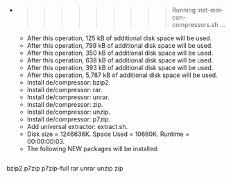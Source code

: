 * >>>>>>>>> Running inst-min-con-compressors.sh ...
  * After this operation, 125 kB of additional disk space will be used.
  * After this operation, 799 kB of additional disk space will be used.
  * After this operation, 350 kB of additional disk space will be used.
  * After this operation, 638 kB of additional disk space will be used.
  * After this operation, 393 kB of additional disk space will be used.
  * After this operation, 5,787 kB of additional disk space will be used.
  * Install de/compressor: bzip2.
  * Install de/compressor: rar.
  * Install de/compressor: unrar.
  * Install de/compressor: zip.
  * Install de/compressor: unzip.
  * Install de/compressor: p7zip.
  * Add universal extractor: extract.sh.
  * Disk size = 1246636K. Space Used = 10660K. Runtime = 00:00:00:03.
  * The following NEW packages will be installed:
  ```bash
bzip2 p7zip p7zip-full rar unrar
unzip zip
  ```
